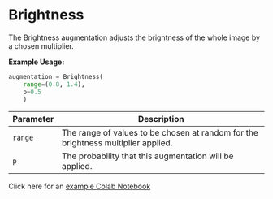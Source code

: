 # Brightness

The Brightness augmentation adjusts the brightness of the whole image by a chosen multiplier.

**Example Usage:**

```python
augmentation = Brightness(
	range=(0.8, 1.4),
	p=0.5
    )
```

| Parameter | Description                                                                       |
|-----------|-----------------------------------------------------------------------------------|
| `range`   | The range of values to be chosen at random for the brightness multiplier applied. |
| `p`       | The probability that this augmentation will be applied.                           |

Click here for an [example Colab Notebook](https://colab.research.google.com/drive/1zPuAFgW8BdgX9tH9grorp_V3B7FswVUq?usp=sharing)
